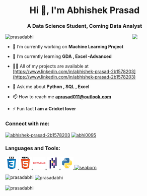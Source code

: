 <h1 align="center">Hi 👋, I'm Abhishek Prasad</h1>
<h3 align="center">A Data Science Student, Coming Data Analyst</h3>
<img align="right" width="100" src="https://www.google.com/search?q=data+analyst+animated+gif&source=lnms&tbm=isch&sa=X&ved=2ahUKEwiAn4qIwu_9AhWbTWwGHR_hAXwQ_AUoAXoECAEQAw&biw=1536&bih=746&dpr=1.25#imgrc=NHlJtoxjEs3iYM">

<p align="left"> <img src="https://komarev.com/ghpvc/?username=prasadabhi&label=Profile%20views&color=0e75b6&style=flat" alt="prasadabhi" /> </p>

- 🔭 I’m currently working on **Machine Learning Project**

- 🌱 I’m currently learning **GDA , Excel -Advanced**

- 👨‍💻 All of my projects are available at [https://www.linkedin.com/in/abhishek-prasad-2b1578203](https://www.linkedin.com/in/abhishek-prasad-2b1578203)

- 💬 Ask me about **Python , SQL , Excel**

- 📫 How to reach me **aprasad011@outlook.com**

- ⚡ Fun fact **I am a Cricket lover**

<h3 align="left">Connect with me:</h3>
<p align="left">
<a href="https://linkedin.com/in/abhishek-prasad-2b1578203" target="blank"><img align="center" src="https://raw.githubusercontent.com/rahuldkjain/github-profile-readme-generator/master/src/images/icons/Social/linked-in-alt.svg" alt="abhishek-prasad-2b1578203" height="30" width="40" /></a>
<a href="https://kaggle.com/abhi0095" target="blank"><img align="center" src="https://raw.githubusercontent.com/rahuldkjain/github-profile-readme-generator/master/src/images/icons/Social/kaggle.svg" alt="abhi0095" height="30" width="40" /></a>
</p>

<h3 align="left">Languages and Tools:</h3>
<p align="left"> <a href="https://www.w3schools.com/css/" target="_blank" rel="noreferrer"> <img src="https://raw.githubusercontent.com/devicons/devicon/master/icons/css3/css3-original-wordmark.svg" alt="css3" width="40" height="40"/> </a> <a href="https://www.w3.org/html/" target="_blank" rel="noreferrer"> <img src="https://raw.githubusercontent.com/devicons/devicon/master/icons/html5/html5-original-wordmark.svg" alt="html5" width="40" height="40"/> </a> <a href="https://www.oracle.com/" target="_blank" rel="noreferrer"> <img src="https://raw.githubusercontent.com/devicons/devicon/master/icons/oracle/oracle-original.svg" alt="oracle" width="40" height="40"/> </a> <a href="https://pandas.pydata.org/" target="_blank" rel="noreferrer"> <img src="https://raw.githubusercontent.com/devicons/devicon/2ae2a900d2f041da66e950e4d48052658d850630/icons/pandas/pandas-original.svg" alt="pandas" width="40" height="40"/> </a> <a href="https://www.python.org" target="_blank" rel="noreferrer"> <img src="https://raw.githubusercontent.com/devicons/devicon/master/icons/python/python-original.svg" alt="python" width="40" height="40"/> </a> <a href="https://seaborn.pydata.org/" target="_blank" rel="noreferrer"> <img src="https://seaborn.pydata.org/_images/logo-mark-lightbg.svg" alt="seaborn" width="40" height="40"/> </a> </p>

<p><img align="left" src="https://github-readme-stats.vercel.app/api/top-langs?username=prasadabhi&show_icons=true&locale=en&layout=compact" alt="prasadabhi" /></p>

<p>&nbsp;<img align="center" src="https://github-readme-stats.vercel.app/api?username=prasadabhi&show_icons=true&locale=en" alt="prasadabhi" /></p>

<p><img align="center" src="https://github-readme-streak-stats.herokuapp.com/?user=prasadabhi&" alt="prasadabhi" /></p>



